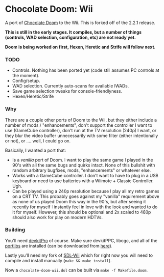 # Chocolate Doom: Wii

A port of [Chocolate Doom](https://github.com/chocolate-doom/chocolate-doom) to the Wii. This is forked off of the 2.2.1 release.

**This is still in the early stages. It compiles, but a number of things (controls, WAD selection, configuration, etc) are not ready yet.**

**Doom is being worked on first, Hexen, Heretic and Strife will follow next.**

### TODO

* Controls. Nothing has been ported yet (code still assumes PC controls at the moment).
* Config/setup.
* WAD selection. Currently auto-scans for available IWADs.
* Save game selection tweaks for console-friendlyness.
* Hexen/Heretic/Strife

### Why

There are a couple other ports of Doom to the Wii, but they either include a number of mods / "enhancements", don't support the controller I want to use (GameCube controller), don't run at the TV resolution (240p) I want, or they blur the video buffer unnecessarily with some filter (either intentionally or not), or .... well, I could go on.

Basically, I wanted a port that:

* Is a _vanilla_ port of Doom. I want to play the same game I played in the 90's with all the same bugs and quirks intact. None of this bullshit with random arbitrary bugfixes, mods, "enhancements" or whatever else.
* Works with a GameCube controller. I don't want to have to plug in a USB keyboard or need to use batteries with a Wiimote + Classic Controller. Ugh.
* Can be played using a 240p resolution because I play all my retro games on a CRT TV. This probably goes against my "vanilla" requirement above as none of us played Doom this way in the 90's, but after seeing it recently for myself I instantly feel in love with the look and wanted to do it for myself. However, this should be optional and 2x scaled to 480p should also work for play on modern HDTVs.


### Building

You'll need [devkitPro](http://devkitpro.org/) of course. Make sure devkitPPC, libogc, and all of the [portlibs](http://devkitpro.org/wiki/portlibs) are installed (can be downloaded from [here](https://sourceforge.net/projects/devkitpro/files/portlibs/ppc/)).

Lastly you'll need my fork of [SDL-Wii](https://github.com/gered/sdl-wii) which for right now you will need to compile and install manually (`make && make install`).

Now a `chocolate-doom-wii.dol` can be built via `make -f Makefile.doom`.
